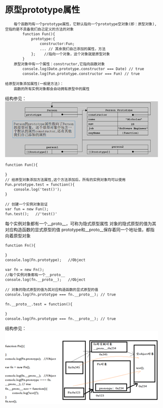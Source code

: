 # 原型prototype属性
```
    每个函数均有一个prototype属性，它默认指向一个prototype空对象(即：原型对象),空指的是不具备我们自己定义的方法的对象
        function Fun(){
            prototype:{
                constructor:Fun;
                ... // 其余我们自己添加的属性，方法
            };    //指向一个对象，这个对象就是原型对象
        }
    原型对象中有一个属性：constructor,它指向函数对象
        console.log(Date.prototype.constructor === Date) // true
        console.log(Fun.prototype.constructor === Fun) // true

给原型对象添加属性(一般是方法)：
    函数的所有实例对象都会自动拥有原型中的属性
```

结构参见：![结构](image/01.png)

```
function Fun(){

}
// 给原型对象添加方法属性,这个方法添加后，所有的实例对象均可以使用
Fun.prototype.test = function(){
    console.log('test()');
}

// 创建一个实例对象验证
var fun = new Fun();
fun.test();   //'test()'
```

每个实例对象都有一个__proto__，可称为隐式原型属性
    对象的隐式原型的值为其对应构造函数的显式原型的值
        prototype和__proto__保存着同一个地址值，都指向着原型对象

```
function Fn(){

}
console.log(Fn.prototype);   //Object

var fn = new Fn();
//每个实例对象都有一个__proto__
console.log(fn.__proto__);   //Object

// 对象的隐式原型的值为其对应构造函数的显式原型的值
console.log(Fn.prototype === fn.__proto__); // true

fn.__proto__.test = function(){

}
console.log(Fn.prototype === fn.__proto__); // true
```

结构参见：![结构](image/02.png)